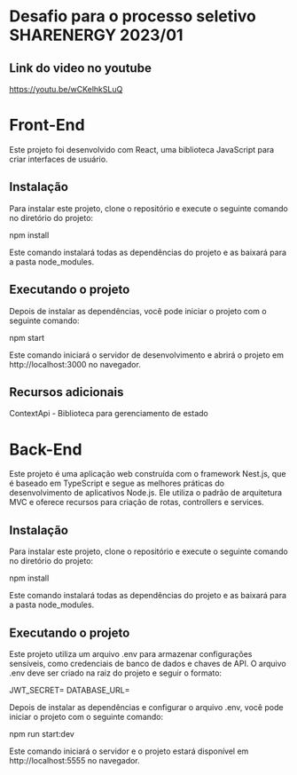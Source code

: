 # Desafio para o processo seletivo SHARENERGY 2023/01

## Link do video no youtube
https://youtu.be/wCKelhkSLuQ

# Front-End
Este projeto foi desenvolvido com React, uma biblioteca JavaScript para criar interfaces de usuário.

## Instalação
Para instalar este projeto, clone o repositório e execute o seguinte comando no diretório do projeto:

npm install

Este comando instalará todas as dependências do projeto e as baixará para a pasta node_modules.

## Executando o projeto
Depois de instalar as dependências, você pode iniciar o projeto com o seguinte comando:

npm start

Este comando iniciará o servidor de desenvolvimento e abrirá o projeto em http://localhost:3000 no navegador.

## Recursos adicionais
ContextApi - Biblioteca para gerenciamento de estado


# Back-End
Este projeto é uma aplicação web construída com o framework Nest.js, que é baseado em TypeScript e segue as melhores práticas do desenvolvimento de aplicativos Node.js. Ele utiliza o padrão de arquitetura MVC e oferece recursos para criação de rotas, controllers e services.

## Instalação
Para instalar este projeto, clone o repositório e execute o seguinte comando no diretório do projeto:

npm install

Este comando instalará todas as dependências do projeto e as baixará para a pasta node_modules.

## Executando o projeto
Este projeto utiliza um arquivo .env para armazenar configurações sensíveis, como credenciais de banco de dados e chaves de API. O arquivo .env deve ser criado na raiz do projeto e seguir o formato:

JWT_SECRET=
DATABASE_URL=

Depois de instalar as dependências e configurar o arquivo .env, você pode iniciar o projeto com o seguinte comando:

npm run start:dev

Este comando iniciará o servidor e o projeto estará disponível em http://localhost:5555 no navegador.


